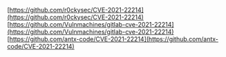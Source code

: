 [https://github.com/r0ckysec/CVE-2021-22214](https://github.com/r0ckysec/CVE-2021-22214)
[https://github.com/Vulnmachines/gitlab-cve-2021-22214](https://github.com/Vulnmachines/gitlab-cve-2021-22214)
[https://github.com/antx-code/CVE-2021-22214](https://github.com/antx-code/CVE-2021-22214)
